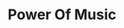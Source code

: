 ---
github_link: 'https://github.com/ADSmith-0/POM'
live_link: '#'
title: 'Power Of Music'
cover_image: '/images/projects/image2.jpg'
tags: ['Android', 'Java', 'SQL', 'WAMP']
status: 'Completed'
live: 'No'
excerpt: 'The prototype to a dating app, written in Java for Android'
order: 2
---